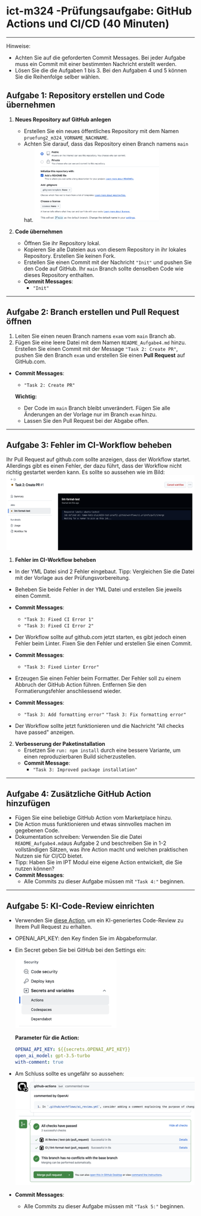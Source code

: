 # ict-m324 -Prüfungsaufgabe: GitHub Actions und CI/CD (40 Minuten)

---

Hinweise:

- Achten Sie auf die geforderten Commit Messages. Bei jeder Aufgabe muss ein Commit mit einer bestimmten Nachricht erstellt werden.
- Lösen Sie die die Aufgaben 1 bis 3. Bei den Aufgaben 4 und 5 können Sie die Reihenfolge selber wählen.

## Aufgabe 1: Repository erstellen und Code übernehmen

1. **Neues Repository auf GitHub anlegen**

   - Erstellen Sie ein neues öffentliches Repository mit dem Namen `pruefung2_m324_VORNAME_NACHNAME`.
   - Achten Sie darauf, dass das Repository einen Branch namens `main` hat.
     <img src="./images/git.png" alt="git" height="200">

2. **Code übernehmen**

   - Öffnen Sie ihr Repository lokal.
   - Kopieren Sie alle Dateien aus von diesem Repository in ihr lokales Repository. Erstellen Sie keinen Fork. 
   - Erstellen Sie einen Commit mit der Nachricht `"Init"` und pushen Sie den Code auf GitHub. Ihr `main` Branch sollte denselben Code wie dieses Repository enthalten.
   - **Commit Messages**:
     - `"Init"`

---

## Aufgabe 2: Branch erstellen und Pull Request öffnen

1. Leiten Sie einen neuen Branch namens `exam` vom `main` Branch ab.
2. Fügen Sie eine leere Datei mit dem Namen `README_Aufgabe4.md` hinzu. Erstellen Sie einen Commit mit der Message `"Task 2: Create PR"`, pushen Sie den Branch `exam` und erstellen Sie einen **Pull Request** auf GitHub.com.

- **Commit Messages**:

  - `"Task 2: Create PR"`

  **Wichtig:**

  - Der Code im `main` Branch bleibt unverändert. Fügen Sie alle Änderungen an der Vorlage nur im Branch `exam` hinzu.
  - Lassen Sie den Pull Request bei der Abgabe offen.

---

## Aufgabe 3: Fehler im CI-Workflow beheben

Ihr Pull Request auf github.com sollte anzeigen, dass der Workflow startet.
Allerdings gibt es einen Fehler, der dazu führt, dass der Workflow nicht richtig gestartet werden kann. Es sollte so aussehen wie im Bild:
<img src="./images/error1.png" alt="Error1" height="200">

1. **Fehler im CI-Workflow beheben**

- In der YML Datei sind 2 Fehler eingebaut. Tipp: Vergleichen Sie die Datei mit der Vorlage aus der Prüfungsvorbereitung.
- Beheben Sie beide Fehler in der YML Datei und erstellen Sie jeweils einen Commit.
- **Commit Messages**:

  - `"Task 3: Fixed CI Error 1"`
  - `"Task 3: Fixed CI Error 2"`

- Der Workflow sollte auf github.com jetzt starten, es gibt jedoch einen Fehler beim Linter. Fixen Sie den Fehler und erstellen Sie einen Commit.
- **Commit Messages**:
  - `"Task 3: Fixed Linter Error"`
- Erzeugen Sie einen Fehler beim Formatter. Der Fehler soll zu einem Abbruch der GitHub Action führen. Entfernen Sie den Formatierungsfehler anschliessend wieder.
- **Commit Messages**:
  - `"Task 3: Add formatting error"`
    `"Task 3: Fix formatting error"`
- Der Workflow sollte jetzt funktionieren und die Nachricht "All checks have passed" anzeigen.

2. **Verbesserung der Paketinstallation**
   - Ersetzen Sie `run: npm install` durch eine bessere Variante, um einen reproduzierbaren Build sicherzustellen.
   - **Commit Message**:
     - `"Task 3: Improved package installation"`

---

## Aufgabe 4: Zusätzliche GitHub Action hinzufügen

- Fügen Sie eine beliebige GitHub Action vom Marketplace hinzu.
- Die Action muss funktionieren und etwas sinnvolles machen im gegebenen Code.
- Dokumentation schreiben: Verwenden Sie die Datei `README_Aufgabe4.md`aus Aufgabe 2 und beschreiben Sie in 1-2 vollständigen Sätzen, was ihre Action macht und welchen praktischen Nutzen sie für CI/CD bietet.
- Tipp: Haben Sie im IPT Modul eine eigene Action entwickelt, die Sie nutzen können?
- **Commit Messages**:
  - Alle Commits zu dieser Aufgabe müssen mit `"Task 4:"` beginnen.

---

## Aufgabe 5: KI-Code-Review einrichten

- Verwenden Sie [diese Action](https://github.com/marketplace/actions/ai-code-review-action), um ein KI-generiertes Code-Review zu Ihrem Pull Request zu erhalten.
- OPENAI_API_KEY: den Key finden Sie im Abgabeformular.
- Ein Secret geben Sie bei GitHub bei den Settings ein:
  <img src="./images/secrets.png" alt="git" height="200">

  **Parameter für die Action:**

  ```yaml
  OPENAI_API_KEY: ${{secrets.OPENAI_API_KEY}}
  open_ai_model: gpt-3.5-turbo
  with-comment: true
  ```

- Am Schluss sollte es ungefähr so aussehen:
  <img src="./images/ai-review.png" alt="ai">
  <img src="./images/action-success.png" alt="action" height="200">

- **Commit Messages**:

  - Alle Commits zu dieser Aufgabe müssen mit `"Task 5:"` beginnen.
